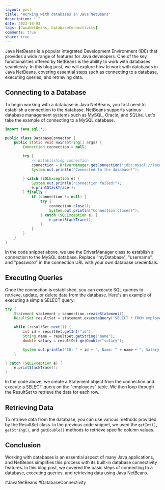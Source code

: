 ```yaml
---
layout: post
title: "Working with databases in Java NetBeans"
description: " "
date: 2023-10-03
tags: [JavaNetBeans, DatabaseConnectivity]
comments: true
share: true
---
```


Java NetBeans is a popular Integrated Development Environment (IDE) that provides a wide range of features for Java developers. One of the key functionalities offered by NetBeans is the ability to work with databases seamlessly. In this blog post, we will explore how to work with databases in Java NetBeans, covering essential steps such as connecting to a database, executing queries, and retrieving data.

## Connecting to a Database

To begin working with a database in Java NetBeans, you first need to establish a connection to the database. NetBeans supports various database management systems such as MySQL, Oracle, and SQLite. Let's take the example of connecting to a MySQL database.

```java
import java.sql.*;

public class DatabaseConnector {
    public static void main(String[] args) {
        Connection connection = null;

        try {
            // Establishing connection
            connection = DriverManager.getConnection("jdbc:mysql://localhost:3306/myDatabase", "username", "password");
            System.out.println("Connected to the database!");

        } catch (SQLException e) {
            System.out.println("Connection failed!");
            e.printStackTrace();
        } finally {
            if (connection != null) {
                try {
                    connection.close();
                    System.out.println("Connection closed!");
                } catch (SQLException e) {
                    e.printStackTrace();
                }
            }
        }
    }
}
```

In the code snippet above, we use the DriverManager class to establish a connection to the MySQL database. Replace "myDatabase", "username", and "password" in the connection URL with your own database credentials.

## Executing Queries

Once the connection is established, you can execute SQL queries to retrieve, update, or delete data from the database. Here's an example of executing a simple SELECT query:

```java
try {
    Statement statement = connection.createStatement();
    ResultSet resultSet = statement.executeQuery("SELECT * FROM employees");

    while (resultSet.next()) {
        int id = resultSet.getInt("id");
        String name = resultSet.getString("name");
        double salary = resultSet.getDouble("salary");

        System.out.println("ID: " + id + ", Name: " + name + ", Salary: " + salary);
    }

} catch (SQLException e) {
    e.printStackTrace();
}
```

In the code above, we create a Statement object from the connection and execute a SELECT query on the "employees" table. We then loop through the ResultSet to retrieve the data for each row.

## Retrieving Data

To retrieve data from the database, you can use various methods provided by the ResultSet class. In the previous code snippet, we used the `getInt()`, `getString()`, and `getDouble()` methods to retrieve specific column values.

## Conclusion

Working with databases is an essential aspect of many Java applications, and NetBeans simplifies this process with its built-in database connectivity features. In this blog post, we covered the basic steps of connecting to a database, executing queries, and retrieving data using Java NetBeans.

#JavaNetBeans #DatabaseConnectivity